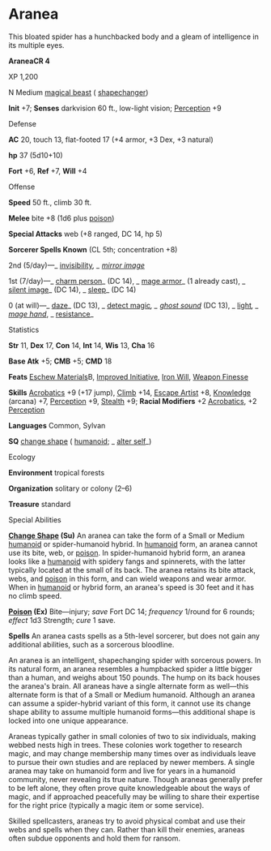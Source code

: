 # Aranea

This bloated spider has a hunchbacked body and a gleam of intelligence in its multiple eyes.

**AraneaCR 4**

XP 1,200

N Medium [magical beast](monsters/creatureTypes#_magical-beast) ( [shapechanger](monsters/creatureTypes#_shapechanger-subtype))

**Init** +7; **Senses** darkvision 60 ft., low-light vision; [Perception](additionalMonsters/../skills/perception#_perception) +9

Defense

**AC** 20, touch 13, flat-footed 17 (+4 armor, +3 Dex, +3 natural)

**hp** 37 (5d10+10)

**Fort** +6, **Ref** +7, **Will** +4

Offense

**Speed** 50 ft., climb 30 ft.

**Melee** bite +8 (1d6 plus [poison](monsters/universalMonsterRules#_poison-(ex-or-su)))

**Special Attacks** web (+8 ranged, DC 14, hp 5)

**Sorcerer Spells Known** (CL 5th; concentration +8)

2nd (5/day)—_ [invisibility](additionalMonsters/../spells/invisibility#_invisibility)_, _ [mirror image](additionalMonsters/../spells/mirrorImage#_mirror-image)_

1st (7/day)—_ [charm person](additionalMonsters/../spells/charmPerson#_charm-person)_ (DC 14), _ [mage armor](additionalMonsters/../spells/mageArmor#_mage-armor)_ (1 already cast), _ [silent image](additionalMonsters/../spells/silentImage#_silent-image)_ (DC 14), _ [sleep](additionalMonsters/../spells/sleep#_sleep)_ (DC 14)

0 (at will)—_ [daze](additionalMonsters/../spells/daze#_daze)_ (DC 13), _ [detect magic](additionalMonsters/../spells/detectMagic#_detect-magic)_, _ [ghost sound](additionalMonsters/../spells/ghostSound#_ghost-sound)_ (DC 13), _ [light](additionalMonsters/../spells/light#_light)_, _ [mage hand](additionalMonsters/../spells/mageHand#_mage-hand)_, _ [resistance](additionalMonsters/../spells/resistance#_resistance)_

Statistics

**Str** 11, **Dex** 17, **Con** 14, **Int** 14, **Wis** 13, **Cha** 16

**Base Atk** +5; **CMB** +5; **CMD** 18

**Feats** [Eschew Materials](additionalMonsters/../feats#_eschew-materials)B, [Improved Initiative](additionalMonsters/../feats#_improved-initiative), [Iron Will](additionalMonsters/../feats#_iron-will), [Weapon Finesse](additionalMonsters/../feats#_weapon-finesse)

**Skills** [Acrobatics](additionalMonsters/../skills/acrobatics#_acrobatics) +9 (+17 jump), [Climb](additionalMonsters/../skills/climb#_climb) +14, [Escape Artist](additionalMonsters/../skills/escapeArtist#_escape-artist) +8, [Knowledge](additionalMonsters/../skills/knowledge#_knowledge) (arcana) +7, [Perception](additionalMonsters/../skills/perception#_perception) +9, [Stealth](additionalMonsters/../skills/stealth#_stealth) +9; **Racial Modifiers** +2 [Acrobatics](additionalMonsters/../skills/acrobatics#_acrobatics), +2 [Perception](additionalMonsters/../skills/perception#_perception)

**Languages** Common, Sylvan

**SQ** [change shape](monsters/universalMonsterRules#_change-shape) ( [humanoid](monsters/creatureTypes#_humanoid); _ [alter self](additionalMonsters/../spells/alterSelf#_alter-self)_)

Ecology

**Environment** tropical forests

**Organization** solitary or colony (2–6)

**Treasure** standard

Special Abilities

**[Change Shape](monsters/universalMonsterRules#_change-shape) (Su)** An aranea can take the form of a Small or Medium [humanoid](monsters/creatureTypes#_humanoid) or spider-humanoid hybrid. In [humanoid](monsters/creatureTypes#_humanoid) form, an aranea cannot use its bite, web, or [poison](monsters/universalMonsterRules#_poison-(ex-or-su)). In spider-humanoid hybrid form, an aranea looks like a [humanoid](monsters/creatureTypes#_humanoid) with spidery fangs and spinnerets, with the latter typically located at the small of its back. The aranea retains its bite attack, webs, and [poison](monsters/universalMonsterRules#_poison-(ex-or-su)) in this form, and can wield weapons and wear armor. When in [humanoid](monsters/creatureTypes#_humanoid) or hybrid form, an aranea's speed is 30 feet and it has no climb speed.

**[Poison](monsters/universalMonsterRules#_poison-(ex-or-su)) (Ex)** Bite—injury; _save_ Fort DC 14; _frequency_ 1/round for 6 rounds; _effect_ 1d3 Strength; _cure_ 1 save.

**Spells** An aranea casts spells as a 5th-level sorcerer, but does not gain any additional abilities, such as a sorcerous bloodline.

An aranea is an intelligent, shapechanging spider with sorcerous powers. In its natural form, an aranea resembles a humpbacked spider a little bigger than a human, and weighs about 150 pounds. The hump on its back houses the aranea's brain. All araneas have a single alternate form as well—this alternate form is that of a Small or Medium humanoid. Although an aranea can assume a spider-hybrid variant of this form, it cannot use its change shape ability to assume multiple humanoid forms—this additional shape is locked into one unique appearance.

Araneas typically gather in small colonies of two to six individuals, making webbed nests high in trees. These colonies work together to research magic, and may change membership many times over as individuals leave to pursue their own studies and are replaced by newer members. A single aranea may take on humanoid form and live for years in a humanoid community, never revealing its true nature. Though araneas generally prefer to be left alone, they often prove quite knowledgeable about the ways of magic, and if approached peacefully may be willing to share their expertise for the right price (typically a magic item or some service).

Skilled spellcasters, araneas try to avoid physical combat and use their webs and spells when they can. Rather than kill their enemies, araneas often subdue opponents and hold them for ransom.


